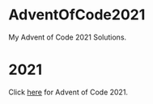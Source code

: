 # AdventOfCode2021
My Advent of Code 2021 Solutions.

# 2021
Click [here](https://adventofcode.com/2021) for Advent of Code 2021.
